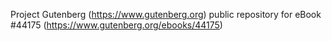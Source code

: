 Project Gutenberg (https://www.gutenberg.org) public repository for eBook #44175 (https://www.gutenberg.org/ebooks/44175)
